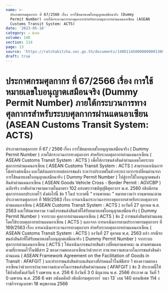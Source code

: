 ```yaml
---
name: >-
  ประกาศกรมศุลกากร ที่ 67/2566 เรื่อง การใช้หมายเลขใบอนุญาตเสมือนจริง (Dummy
  Permit Number) ภายใต้กระบวนการทางศุลกากรสำหรับระบบศุลกากรผ่านแดนอาเซียน (ASEAN
  Customs Transit System: ACTS)
date: '2023-05-18'
category: ง พิเศษ
volume: 140
section: 114
page: 13
source: 'https://ratchakitcha.soc.go.th/documents/140D114S0000000001300.pdf'
draft: true
---
```


# ประกาศกรมศุลกากร ที่ 67/2566 เรื่อง การใช้หมายเลขใบอนุญาตเสมือนจริง (Dummy Permit Number) ภายใต้กระบวนการทางศุลกากรสำหรับระบบศุลกากรผ่านแดนอาเซียน (ASEAN Customs Transit System: ACTS)

ประกาศกรมศุลกากร ที่ 67 / 2566 เรื่อง การใช้หมายเลขใบอนุญาตเสมือนจริง ( Dummy Permit Number ) ภายใต้กระบวนการทางศุลกากร สำหรับระบบศุลกากรผ่านแดนอาเซียน ( ASEAN Customs Transit System : ACTS ) เพื่อให้การขนส่งสินค้าผ่านแดนโดยระบบศุลกากรผ่านแดนอาเซียน ( ASEAN Customs Transit System : ACTS ) สามารถดาเนินการได้อย่างต่อเนื่อง และไม่ส่งผลกระทบต่อการขนส่ง ระหว่างประเทศในช่วงระยะเวลาการเปลี่ยนผ่านจากการใช้หมายเลขใบอนุญาตเสมือนจริง ( Dummy Permit Number ) ไปสู่การใช้ใบอนุญาตขนส่งสินค้าผ่านแดนอาเซียน ( ASEAN Goods Vehicle Cross - Border Permit : AGVCBP ) ฉบับจริง อาศัยอำนาจตามความในมาตรา 102 แห่งพระราชบัญญัติศุลกากร พ.ศ. 2560 อธิบดีกรมศุลกากรออกประกาศไว้ ดังต่อไปนี้ ข้อ 1 ในป ระกาศนี้ “ ยานพาหนะ ” หมายความว่า ยานพาหนะตามประกาศกรมศุลกากร ที่ 169/2563 เรื่อง การดาเนินกระบวนการทางศุลกากรสาหรับระบบศุลกากรผ่านแดนอาเซียน ( ASEAN Customs Transit System : ACTS ) ลงวันที่ 27 ตุลาคม พ.ศ. 2563 และให้หมายความ รวมถึงรถขนส่งสินค้าที่ได้รับหมายเลขใบอนุญาตเสมือนจริง ( Dummy Permit Number ) จากระบบ ศุลกากรผ่านแดนอาเซียน ( ACTS ) ข้อ 2 การขนส่งสินค้าผ่านแดนโดยใช้ระบบศุลกากรผ่านแดนอาเซียน ( ACTS ) นอกจาก การดาเนินการตามประกาศกรมศุลกากร ที่ 169/2563 เรื่อง การดาเนินกระบวนการทางศุลกากร สำหรับระบบศุลกากรผ่านแดนอาเซียน ( ASEAN Customs Transit System : ACTS ) ลงวันที่ 27 ตุลาคม พ.ศ. 2563 แล้ว กรณีรถขนส่งสินค้าที่ได้รับหมายเลขใบอนุญาตเสมือนจริง ( Dummy Permit Number ) จากระบบศุลกากรผ่านแดนอาเซียน ( ACTS ) ให้ดาเนินการขนถ่ายสินค้า เปลี่ยนยานพาหนะ ณ ด่านพรมแดนตามที่กาหนดไว้ในพิธีสาร 2 ของความตกลงอาเซียนว่าด้วยการ อานวยความสะดวกในการขนส่งสินค้าผ่านแดน ( ASEAN Framework Agreement on the Facilitation of Goods in Transit : AFAFGIT ) และทำการขนส่งสินค้าบนเส้นทางที่กำหนดไว้ในพิธีสาร 1 ของความตกลงอาเซียนว่าด้วยการอำนวยความสะดวกในการขนส่งสินค้าผ่านแดน ( AFAFGIT ) ข้อ 3 ประกาศนี้ให้ใช้บังคับตั้งแต่วันที่ 1 เมษายน พ.ศ. 256 6 ถึงวันที่ 3 0 มิถุนายน พ.ศ. 2566 ประกาศ ณ วันที่ 1 0 เมษายน พ.ศ. 256 6 พชร อนันตศิลป์ อธิบดีกรมศุลกากร ้ หนา 13 ่ เลม 140 ตอนพิเศษ 114 ง ราชกิจจานุเบกษา 18 พฤษภาคม 2566
